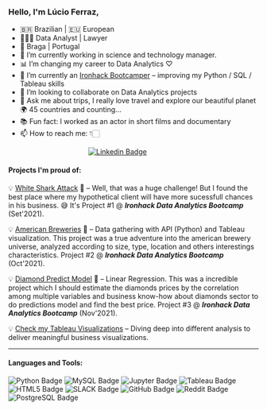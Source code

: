 ### Hello, I'm Lúcio Ferraz, 

- 🇧🇷 Brazilian | 🇪🇺 European
- 👨🏻‍💼 Data Analyst | Lawyer
- 📍 Braga | Portugal
- 🔭 I’m currently working in science and technology manager.
- 📊 I’m changing my career to Data Analytics ♡
- 🌱 I’m currently an [Ironhack Bootcamper](https://www.ironhack.com/) – improving my Python / SQL / Tableau skills
- 👯 I’m looking to collaborate on Data Analytics projects
- 💬 Ask me about trips, I really love travel and explore our beautiful planet 🌍 45 countries and counting...  
- 📚 Fun fact: I worked as an actor in short films and documentary
- 📫 How to reach me: 👇🏻

&emsp;&emsp;&emsp;&emsp;&emsp;&emsp;&emsp;&emsp;&emsp;&emsp;&emsp;&ensp;[![Linkedin Badge](https://img.shields.io/badge/LinkedIn-0077B5?style=for-the-badge&logo=linkedin&logoColor=white)](https://www.linkedin.com/in/lucio-ferraz-a05a668a/)

#### Projects I'm proud of:

💡 [White Shark Attack](https://github.com/LucioFerraz/Shark_Attack_Project/) 🦈 – Well, that was a huge challenge! But I found the best place where my hypothetical client will have more sucessfull chances in his business. 😅 It's Project #1 @ ***Ironhack Data Analytics Bootcamp*** (Set'2021).

💡 [American Breweries](https://public.tableau.com/app/profile/lucio.ferraz/viz/BrewryDb/Dashboard11) 🍺 – Data gathering with API (Python) and Tableau visualization. This  project was a true adventure into the american brewery universe, analyzed according to size, type, location and others interestings characteristics. Project #2 @ ***Ironhack Data Analytics Bootcamp*** (Oct'2021).

💡 [Diamond Predict Model](https://github.com/LucioFerraz/DiamondsProject) 💎 – Linear Regression. This was a incredible project which I should estimate the diamonds prices by the correlation among multiple variables and business know-how about diamonds sector to do predictions model and find the best price. Project #3 @ ***Ironhack Data Analytics Bootcamp*** (Nov'2021).

💡 [Check my Tableau Visualizations](https://public.tableau.com/app/profile/lucio.ferraz) – Diving deep into different analysis to deliver meaningful business visualizations.


<hr>

#### Languages and Tools:

![Python Badge](https://img.shields.io/badge/Python-FFD43B?style=for-the-badge&logo=python&logoColor=darkgreen)
![MySQL Badge](https://img.shields.io/badge/MySQL-0000FF?style=for-the-badge&logo=mysql&logoColor=white)
![Jupyter Badge](https://img.shields.io/badge/Jupyter-F37626?style=for-the-badge&logo=jupyter&logoColor=white)
![Tableau Badge](https://img.shields.io/badge/Tableau-E21627?style=for-the-badge&logo=tableau&logoColor=white)
![HTML5 Badge](https://img.shields.io/badge/HTML5-E34F26?style=for-the-badge&logo=html5&logoColor=white)
![SLACK Badge](https://img.shields.io/badge/Slack-4A154B?style=for-the-badge&logo=slack&logoColor=white)
![GitHub Badge](https://img.shields.io/badge/GitHub-100000?style=for-the-badge&logo=github&logoColor=white)
![Reddit Badge](https://img.shields.io/badge/Reddit-FF4500?style=for-the-badge&logo=reddit&logoColor=white)
![PostgreSQL Badge](https://img.shields.io/badge/PostgreSQL-316192?style=for-the-badge&logo=postgresql&logoColor=white)

<br>
